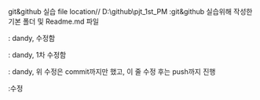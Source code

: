 git&github 실습
file location// D:\github\pjt_1st_PM
:git&github 실습위해 작성한 기본 폴더 및 Readme.md 파일

: dandy, 수정함

: dandy, 1차 수정함

: dandy, 위 수정은 commit까지만 했고, 이 줄 수정 후는 push까지 진행

:수정
